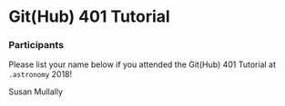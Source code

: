 # Git(Hub) 401 Tutorial

### Participants

Please list your name below if you attended the Git(Hub) 401 Tutorial at `.astronomy` 2018!

Susan Mullally
